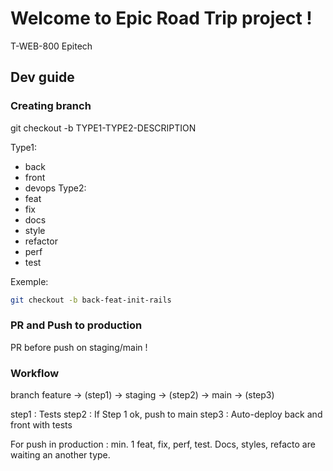 # Welcome to Epic Road Trip project ! 
T-WEB-800 Epitech

## Dev guide 
### Creating branch

git checkout -b TYPE1-TYPE2-DESCRIPTION

Type1:
- back
- front
- devops
Type2: 
- feat
- fix
- docs
- style
- refactor
- perf
- test

Exemple:
```bash
git checkout -b back-feat-init-rails
```
### PR and Push to production

PR before push on staging/main !

### Workflow

branch feature -> (step1) -> staging -> (step2) -> main -> (step3)

step1 : Tests
step2 : If Step 1 ok, push to main
step3 : Auto-deploy back and front with tests

For push in production : min. 1 feat, fix, perf, test. Docs, styles, refacto are waiting an another type.
